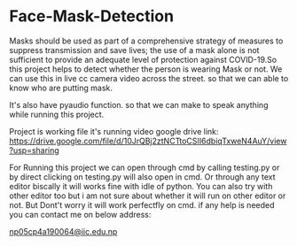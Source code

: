 # Face-Mask-Detection
Masks should be used as part of a comprehensive strategy of measures to suppress transmission and save lives; the use of a mask alone is not sufficient to provide an adequate level of protection against COVID-19.So this project helps to detect whether the person is wearing Mask or not. We can use this in live cc camera video across the street. so that we can able to know who are putting mask. 

It's also have pyaudio function. so that we can make to speak anything while running this project.

Project is working file it's running video google drive link:
https://drive.google.com/file/d/10JrQBj2ztNCTtoCSII6dbiqTxweN4AuY/view?usp=sharing

For Running this project we can open through cmd by calling testing.py or by direct clicking on testing.py will also open in cmd. Or through any text editor biscally it will works fine with idle of python. You can also try with other editor too but i am not sure about whether it will run on other editor or not. But Dont't worry it will work perfectfly on
cmd. if any help is needed you can contact me on below address:

np05cp4a190064@iic.edu.np
